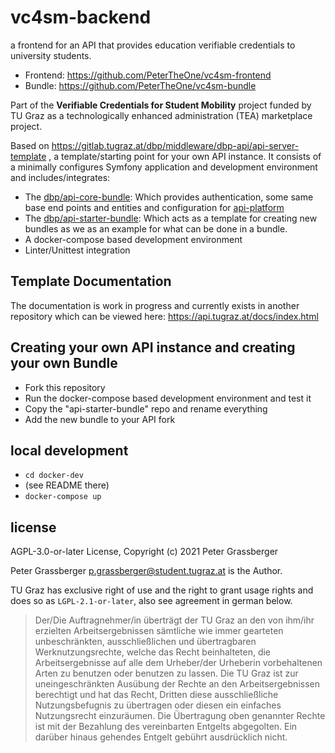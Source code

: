 vc4sm-backend
==============

a frontend for an API that provides education verifiable credentials to university students.

- Frontend: https://github.com/PeterTheOne/vc4sm-frontend
- Bundle: https://github.com/PeterTheOne/vc4sm-bundle

Part of the **Verifiable Credentials for Student Mobility** project funded by TU Graz
as a technologically enhanced administration (TEA) marketplace project.

Based on https://gitlab.tugraz.at/dbp/middleware/dbp-api/api-server-template , a template/starting point for your own API instance.
It consists of a minimally configures Symfony application and development environment
and includes/integrates:

* The [dbp/api-core-bundle](https://gitlab.tugraz.at/dbp/middleware/dbp-api/api-core-bundle): Which provides authentication, some same base end points and entities and configuration for [api-platform](https://api-platform.com/)
* The [dbp/api-starter-bundle](https://gitlab.tugraz.at/dbp/middleware/dbp-api/api-starter-bundle): Which acts as a template for creating new bundles as
  we as an example for what can be done in a bundle.
* A docker-compose based development environment
* Linter/Unittest integration

Template Documentation
-------------

The documentation is work in progress and currently exists in another repository which can be viewed here:
https://api.tugraz.at/docs/index.html

Creating your own API instance and creating your own Bundle
-----------------------------------------------------------

* Fork this repository
* Run the docker-compose based development environment and test it
* Copy the "api-starter-bundle" repo and rename everything
* Add the new bundle to your API fork


local development
-----------------

- `cd docker-dev`
- (see README there)
- `docker-compose up`

license
-------

AGPL-3.0-or-later License, Copyright (c) 2021 Peter Grassberger

Peter Grassberger <p.grassberger@student.tugraz.at> is the Author.

TU Graz has exclusive right of use and the right to grant usage rights and does so as `LGPL-2.1-or-later`,
also see agreement in german below.

> Der/Die Auftragnehmer/in überträgt der TU Graz an den von ihm/ihr erzielten
Arbeitsergebnissen sämtliche wie immer gearteten unbeschränkten,
ausschließlichen und übertragbaren Werknutzungsrechte, welche das Recht
beinhalteten, die Arbeitsergebnisse auf alle dem Urheber/der Urheberin
vorbehaltenen Arten zu benutzen oder benutzen zu lassen. Die TU Graz ist zur
uneingeschränkten Ausübung der Rechte an den Arbeitsergebnissen berechtigt und
hat das Recht, Dritten diese ausschließliche Nutzungsbefugnis zu übertragen oder
diesen ein einfaches Nutzungsrecht einzuräumen. Die Übertragung oben genannter
Rechte ist mit der Bezahlung des vereinbarten Entgelts abgegolten. Ein darüber
hinaus gehendes Entgelt gebührt ausdrücklich nicht.
